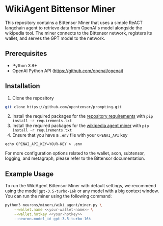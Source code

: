 # WikiAgent Bittensor Miner
This repository contains a Bittensor Miner that uses a simple ReACT langchain agent to retrieve data from OpenAI's model alongside the wikipedia tool. The miner connects to the Bittensor network, registers its wallet, and serves the GPT model to the network.

## Prerequisites

- Python 3.8+
- OpenAI Python API (https://github.com/openai/openai)

## Installation

1. Clone the repository 
```bash
git clone https://github.com/opentensor/prompting.git
```

2. Install the required packages for the [repository requirements](../../../requirements.txt) with `pip install -r requirements.txt`
3. Install the required packages for the [wikipedia agent miner](requirements.txt) with `pip install -r requirements.txt`
3. Ensure that you have a `.env` file with your `OPENAI_API` key
```.env
echo OPENAI_API_KEY=YOUR-KEY > .env
```

For more configuration options related to the wallet, axon, subtensor, logging, and metagraph, please refer to the Bittensor documentation.

## Example Usage

To run the WikiAgent Bittensor Miner with default settings, we recommend using the model `gpt-3.5-turbo-16k` or any model with a big context window. You can run the miner using the following command:

```bash
python3 neurons/miners/wiki_agent/miner.py \
    --wallet.name <<your-wallet-name>> \
    --wallet.hotkey <<your-hotkey>>
    --neuron.model_id gpt-3.5-turbo-16k
```